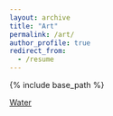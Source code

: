 ```yaml
---
layout: archive
title: "Art"
permalink: /art/
author_profile: true
redirect_from:
  - /resume
---
```


{% include base_path %}

[Water](/least-github-pages/assets/logo.png)
